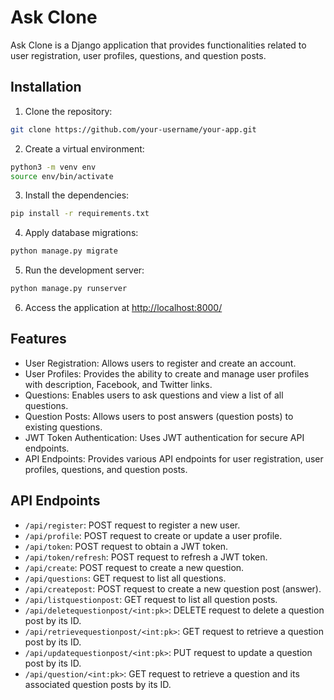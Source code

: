 # Ask Clone

Ask Clone is a Django application that provides functionalities related to user registration, user profiles, questions, and question posts.

## Installation

1. Clone the repository:
```bash
git clone https://github.com/your-username/your-app.git

```
2. Create a virtual environment:
```bash
python3 -m venv env
source env/bin/activate
```
3. Install the dependencies:
```bash
pip install -r requirements.txt

```
4. Apply database migrations:
```bash
python manage.py migrate

```
5. Run the development server:
```bash
python manage.py runserver
```

6. Access the application at [http://localhost:8000/](http://localhost:8000/)

## Features

- User Registration: Allows users to register and create an account.
- User Profiles: Provides the ability to create and manage user profiles with description, Facebook, and Twitter links.
- Questions: Enables users to ask questions and view a list of all questions.
- Question Posts: Allows users to post answers (question posts) to existing questions.
- JWT Token Authentication: Uses JWT authentication for secure API endpoints.
- API Endpoints: Provides various API endpoints for user registration, user profiles, questions, and question posts.

## API Endpoints

- `/api/register`: POST request to register a new user.
- `/api/profile`: POST request to create or update a user profile.
- `/api/token`: POST request to obtain a JWT token.
- `/api/token/refresh`: POST request to refresh a JWT token.
- `/api/create`: POST request to create a new question.
- `/api/questions`: GET request to list all questions.
- `/api/createpost`: POST request to create a new question post (answer).
- `/api/listquestionpost`: GET request to list all question posts.
- `/api/deletequestionpost/<int:pk>`: DELETE request to delete a question post by its ID.
- `/api/retrievequestionpost/<int:pk>`: GET request to retrieve a question post by its ID.
- `/api/updatequestionpost/<int:pk>`: PUT request to update a question post by its ID.
- `/api/question/<int:pk>`: GET request to retrieve a question and its associated question posts by its ID.
